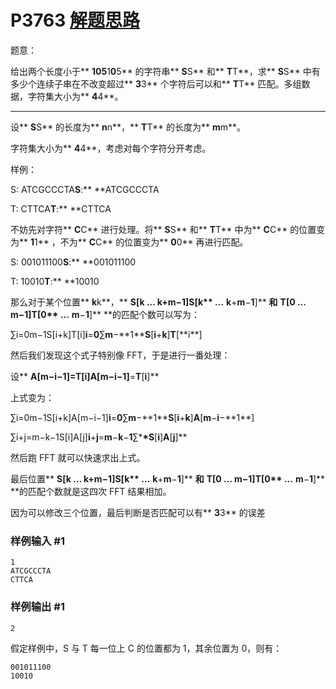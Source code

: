 # P3763 [解题思路](https://www.luogu.com.cn/blog/35891/solution-p3763)

题意：

给出两个长度小于\*\* **105**1**0**5** 的字符串** **S**S** 和** **T**T**，求** **S**S** 中有多少个连续子串在不改变超过** **3**3** 个字符后可以和** **T**T** 匹配。多组数据，字符集大小为** **4**4\*\*。

---

设\*\* **S**S** 的长度为** **n**n**，** **T**T** 的长度为** **m**m\*\*。

字符集大小为\*\* **4**4\*\*，考虑对每个字符分开考虑。

样例：

S: ATCGCCCTA**S**:\*\* \*\*ATCGCCCTA

T: CTTCA**T**:\*\* \*\*CTTCA

不妨先对字符\*\* **C**C** 进行处理。将** **S**S** 和** **T**T** 中为** **C**C** 的位置变为** **1**1** ，不为** **C**C** 的位置变为** **0**0\*\* 再进行匹配。

S: 001011100**S**:\*\* \*\*001011100

T: 10010**T**:\*\* \*\*10010

那么对于某个位置\*\* **k**k**，** **S[k ... k+m−1]**S**[**k\*\* **.**.**.** **k**+**m**−**1**]\*\* **和** **T[0 ... m−1]**T**[**0\*\* **.**.**.** **m**−**1**]\*\* \*\*的匹配个数可以写为：

∑i=0m−1S[i+k]T[i]**i**=**0**∑**m**−**1\*\***S**[**i**+**k**]**T**[**i\*\*]

然后我们发现这个式子特别像 FFT，于是进行一番处理：

设\*\* **A[m−i−1]=T[i]**A**[**m**−**i**−**1**]**=**T**[**i**]\*\*

上式变为：

∑i=0m−1S[i+k]A[m−i−1]**i**=**0**∑**m**−**1\*\***S**[**i**+**k**]**A**[**m**−**i**−**1\*\*]

∑i+j=m−k−1S[i]A[j]**i**+**j**=**m**−**k**−**1**∑\***\*S**[**i**]**A**[**j**]\*\*

然后跑 FFT 就可以快速求出上式。

最后位置\*\* **S[k ... k+m−1]**S**[**k\*\* **.**.**.** **k**+**m**−**1**]\*\* **和** **T[0 ... m−1]**T**[**0\*\* **.**.**.** **m**−**1**]\*\* \*\*的匹配个数就是这四次 FFT 结果相加。

因为可以修改三个位置，最后判断是否匹配可以有\*\* **3**3\*\* 的误差

### 样例输入 #1

```
1
ATCGCCCTA
CTTCA
```

### 样例输出 #1

```
2
```

假定样例中，S 与 T 每一位上 C 的位置都为 1，其余位置为 0，则有：

```
001011100
10010
```
